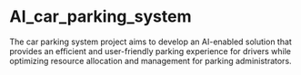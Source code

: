 # AI_car_parking_system
The car parking system project aims to develop an AI-enabled solution that provides an efficient and user-friendly parking experience for drivers while optimizing resource allocation and management for parking administrators.
